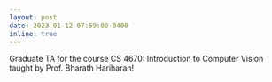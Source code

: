 ```yaml
---
layout: post
date: 2023-01-12 07:59:00-0400
inline: true
---
```


 
Graduate TA for the course CS 4670: Introduction to Computer Vision taught by Prof. Bharath Hariharan!
